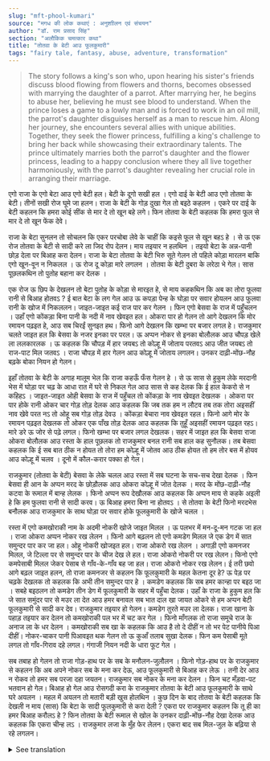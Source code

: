 ```yaml
---
slug: "mft-phool-kumari"
source: "मगध की लोक कथाएं : अनुशाीलन एवं संचयन"
author: "डॉ. राम प्रसाद सिंह"
section: "अलौकिक चमत्‍कार कथा"
title: "तोतवा के बेटी आउ फूलकुमारी"
tags: "fairy tale, fantasy, abuse, adventure, transformation"
---
```

<blockquote>
The story follows a king's son who, upon hearing his sister's friends discuss blood flowing from flowers and thorns, becomes obsessed with marrying the daughter of a parrot. After marrying her, he begins to abuse her, believing he must see blood to understand. When the prince loses a game to a lowly man and is forced to work in an oil mill, the parrot's daughter disguises herself as a man to rescue him. Along her journey, she encounters several allies with unique abilities. Together, they seek the flower princess, fulfilling a king's challenge to bring her back while showcasing their extraordinary talents. The prince ultimately marries both the parrot's daughter and the flower princess, leading to a happy conclusion where they all live together harmoniously, with the parrot's daughter revealing her crucial role in arranging their marriage.
</blockquote>

एगो राजा के एगो बेटा आउ एगो बेटी हल। बेटी के दूगो सखी हल । एगो दाई के बेटी आउ एगो तोतवा के बेटी। तीनों सखी रोज घूमे जा हलन। राजा के बेटी के गोड़ दुखा गेल तो बइठे कहलन । एकरे पर दाई के बेटी कहलन कि हमरा कोई सींक से मार दे तो खून बहे लगे। फिन तोतवा के बेटी कहलक कि हमरा फूल से मार दे तो खून फेंक देवे। 

राजा के बेटा सुनलन तो सोचलन कि एकर परचोबा लेवे के चाहीं कि कइसे फूल से खून बहऽ हे । से ऊ एक रोज तोतवा के बेटी से सादी करे ला जिद रोप देलन। माय तइयार न हलथिन । तइयो बेटा के अन्न-पानी छोड़ देला पर बिआह करा देलन। राजा के बेटा तोतवा के बेटी भिरु सूते गेलन तो पहिले कोड़ा मारलन बाकि एगो खून-वून न निकलल । ऊ रोज दू कोड़ा मारे लगलन । तोतवा के बेटी दुबरा के लरेठा भे गेल। सास पूछलकथिन तो पुतोह बहाना कर देलक । 

एक रोज ऊ छिप के देखलन तो बेटा पुतोह के कोड़ा से मारइत हे, से माय कहकथिन कि अब का तोरा फूलवा रानी से बिआह होतवऽ ? ई बात बेटा के लग गेल आउ ऊ कपड़ा पेन्ह के घोड़ा पर सवार होयलन आउ फुलवा रानी के खोज में निकललन। 
जाइत-जाइत कई राज पार कर गेलन । फिन एगो बेसवा के राज में पहुँचलन । उहाँ एगो कोंकड़ा बिना पानी के नदी में नाव खेवइत हल। ओकरा पार हो गेलन तो आगे देखलन कि मोर रमायन पढ़इत हे, आउ सब चिरईं सुनइत हथ। फिनो आगे देखलन कि खम्भा पर बजार लगल हे। राजकुमार चलते जाइत हल कि बेसवा के नजर इनका पर परल। ऊ अप्पन नोकर से इनका बोलौलक आउ चौपड़ खेले ला ललकारलक । ऊ कहलक कि चौपड़ में हार जयबऽ तो कोल्हू में जोताय परतवऽ आउ जीत जयबऽ तो राज-पाट मिल जतवऽ । राजा चौपड़ में हार गेलन आउ कोल्हू में जोताय लगलन। उनकर दाढ़ी-मोंछ-नौह बढ़के बोका नियन हो गेलन। 

इहाँ तोतवा के बेटी के अगाह मालूम भेल कि राजा कहऊँ फँस गेलन हे । से ऊ सास से हुकुम लेके मरदानी भेस में घोड़ा पर चढ़ के आधा रात में घरे से निकल गेल आउ सास से कह देलक कि ई हाल केकरो से न कहिहऽ । जाइत-जाइत ओही बेसवा के राज में पहुँचल तो कोंकड़ा के नाव खेवइत देखलक । ओकरा पर पार होके रानी ओकर चार गोड़ तोड़ देलक आउ कहलक कि जब तक हम न लौटव तब तक तोरा अइसहीं नाव खेवे परत नऽ तो ओहू सब गोड़ तोड़ देवउ । कोंकड़ा बेचारा नाव खेवइत रहल। फिनो आगे मोर के रमायन पढ़इत देखलक तो ओकर एक पाँख तोड़ देलक आउ कहलक कि तुहूँ अइसहीं रमायन पढ़इत रहऽ। मारे डरे ऊ जोर से पढे़ लगल। फिनो खम्भा पर बजार लगल देखलक। सहर में जाइत हल कि बेसवा राजा ओकरा बोलौलक आउ रस्ता के हाल पूछलक तो राजकुमार बनल रानी सब हाल कह सुनौलक। तब बेसवा कहलक कि ई सब बात ठीक न होयत तो तोरा हम कोल्हू में जोतव आउ ठीक होयत तो हम तोर बस में होयव आउ कोल्हू में चलव । दूनो में कौल-करार पक्का हो गेल। 

राजकुमार (तोतवा के बेटी) बेसवा के लेके चलल आउ रस्ता में सब घटना के सच-सच देखा देलक । फिन बेसवा ही आन के अप्पन मरद के छोड़ौलक आउ ओकरा कोल्हू में जोत देलक । मरद के मोंछ-दाढ़ी-नौह कटवा के रूमाल में बान्ह लेलक । फिनो अप्पन रूप देखौलक आउ कहलक कि अप्पन माय से कहके अइली हे कि हम फुलवा रानी से सादी करव। ऊ बिआह हमरा बिना ना होतवऽ । से तोतवा के बेटी फिनो मरदभेस बनौलक आउ राजकुमार के साथ घोड़ा पर सवार होके फूलकुमारी के खोजे चलल । 

रस्ता में एगो कमखोराकी नाम के अदमी नोकरी खोजे जाइत मिलल । ऊ पलभर में मन-दू-मन गटक जा हल । राजा ओकरा अप्पन नोकर रख लेलन । फिनो आगे बढ़लन तो एगो कमडेग मिलल जे एक डेग में सात समुन्दर पार कर जा हल। ओहू नोकरी खोजइत हल। राजा ओकरो रख लेलन । अगाड़ी एगो कमनजर मिलल, जे टिल्ला पर से समुन्दर पार के चीज देख ले हल। राजा ओकरो नोकरी पर रख लेलन। फिनो एगो कमपेसाबी मिलल जेकर पेसाब से गाँव-के-गाँव बह जा हल। राजा ओकरो नोकर रख लेलन। ई तरी छवो आगे बढ़ल जाइत हलन, तो राजा कमनजर से कहलन कि फूलकुमारी के महल केतना दूर हे? ऊ पेड़ पर चढ़के देखलक तो कहलक कि अभी तीन समुन्दर पार हे । कमडेग कहलक कि सब हमर कान्हा पर बइठ जा । सबहे बइठलन तो कमडेग तीन डेग में फूलकुमारी के सहर में पहुँचा देलक। उहाँ के राजा के हुकुम हल कि जे सात समुंदर पार से मउर ला देत आउ हमर बनावल सब भात दाल खा जायत ओकरे से हम अप्पन बेटी फूलकुमारी से सादी कर देव। राजकुमार तइयार हो गेलन। कमडेग तुरते मउर ला देलक। राजा खाना के पहाड़ तइयार कर देलन तो कमखोराकी पल भर में चट कर गेल । फिनो माँगलक तो राजा समूचे राज के अनाज ला के धर देलन । कमखोराकी सब खा के कहलक कि आउ है तो दे दीहीं न तो भर पेट पानीये पिआ दीहीं। नोकर-चाकर पानी पिआवइत थक गेलन तो ऊ कुआँ तलाब सुखा देलक। फिन कम पेसाबी मूते लगल तो गाँव-गिराव दहे लगल। गंगाजी नियन नदी के धारा फूट गेल । 

सब तबाह हो गेलन तो राजा गोड़-हाथ पर के सब के मनौलन-जुलौलन । फिनो गोड़-हाथ पर के राजकुमार से कहलन कि अब अपने नोकर सब के मना कर देऊ, आउ फूलकुमारी से बिआह कर लेऊ । तनी देर आउ न रोकव तो हमर सब परजा दहा जयतन। राजकुमार सब नोकर के मना कर देलन । फिन चट मँड़वा-पट भतवान हो गेल। बिआह हो गेल आउ रोसगदी करा के राजकुमार तोतवा के बेटी आउ फूलकुमारी के साथे घरे अयलन । महल में अयलन तो मतारी बड़ी खुस होलथिन । कुछ दिन के बाद तोतवा के बेटी कहलक कि देखली न माय (सास) कि बेटा के सादी फूलकुमारी से करा देली ? एकरा पर राजकुमार कहलन कि तू ही का हमर बिआह करौलऽ हे ? फिन तोतवा के बेटी रूमाल से खोल के उनकर दाढ़ी-मोंछ-नौह देखा देलक आउ कहलक कि एकरा चीन्ह लऽ । राजकुमार लजा के मुँह फेर लेलन। एकरा बाद सब मिल-जुल के बढ़िया से रहे लगलन। 


<details>
<summary>See translation</summary>

Once upon a time, there was a king who had a son and a daughter. The daughter had two friends: one was the daughter of a maid, and the other was the daughter of a parrot. The three friends would go out together every day. One day, the king's daughter complained that her legs were hurting, so she sat down. The maid's daughter then said, "If someone hit me with a thorn, blood would flow." Then the parrot's daughter said, "If someone hit me with a flower, blood would spill."

When the king's son heard this, he thought he should investigate how blood can flow from a flower. So, one day, he insisted on marrying the parrot's daughter. The mother was not ready, but she eventually agreed and held the wedding after the son stopped eating. When the king's son went to bed with the parrot's daughter, he first hit her with a stick, but no blood came out. He continued to hit her daily. The parrot's daughter became weak from the blows. When the mother-in-law asked about it, the daughter-in-law made excuses.

One day, the mother-in-law secretly observed the son beating the daughter-in-law with a stick. She asked, "Now, will you marry the flower princess?" This bothered the son, and he dressed up, mounted his horse, and set out in search of the flower princess.

On his journey, he crossed several kingdoms. Then, he reached a land ruled by a basewa (a lowly person). There, he saw a man rowing a boat across a river without any water. After crossing, he noticed that a peacock was reciting the Ramayana while all the birds listened. Then he saw that a trading market had been set up near a pillar. While the prince was walking by, the basewa spotted him. He called his servants and challenged him to a game of chaupar (a traditional board game). He said, "If you lose, you will be made to plow in the oil mill, and if you win, you will gain the kingdom." The king lost the game and was sent to plow the oil mill. His beard, mustache, and hair grew long, and he became like a fool.

Here, the parrot's daughter realized that the king was trapped somewhere. So, she took permission from her mother-in-law, disguised herself as a man, mounted her horse, and set out at midnight, instructing her mother-in-law not to tell anyone about this. Upon reaching that basewa’s kingdom, she saw the man rowing the boat. After crossing over, the queen broke all four of his legs and said, "Until I return, you will continue to row the boat; otherwise, I will break your legs too." The poor man continued to row the boat. Then she noticed the peacock reading the Ramayana and broke one of its wings, saying, "You continue to read the Ramayana like this." Out of fear, it started reading loudly. 

She then noticed the market that had been set up at the pillar. As they were entering the city, the basewa called her and inquired about the situation on the way. The disguised prince shared the entire story. The basewa then stated that unless all this was resolved, he would make her plow in the oil mill, but if it was resolved, she would be in his hands and he would manage the oil mill. They both agreed on these terms.

The prince (parrot's daughter) took the basewa along and revealed all the events on their way. Then, the basewa released his man and made him plow the oil mill. He cut off the man’s mustache, beard, and hair and tied them in a cloth. When he saw himself, he said he had come to inform his mother that he would marry the flower princess. He stated, "This wedding will not occur without me." So the parrot's daughter disguised herself again and rode out with the prince to search for the flower princess.

On the way, they met a man named Kamkhoraki, who was searching for a job. He would gulps down two handfuls of food in one go. The king hired him as his servant. Continuing on, they encountered a Kamdega (a man capable of great feats) who could cross seven seas in one step. He too was in search of a job, and the king hired him as well. Then they found a Kamnazar (a man with a keen eye) who could see things from a hilltop across the oceans. The king hired him too. Next, they met a Kamesabi, who could urinate in a way that would flood the entire village. The king hired him too. 

As they moved forward, the king asked the Kamnazar how far the flower princess's palace was. Climbing a tree, he said, "It's just three seas away." The Kamdega said, "Everyone sit on my shoulders." Once everyone was seated, the Kamdega took them to the city of the flower princess in three strides. The king had commanded that whoever could bring the flower princess from beyond seven seas and make her enjoy the food he prepared would be allowed to marry his daughter, the flower princess. The prince was ready. The Kamdega immediately performed the task. The king prepared mountains of food, which Kamkhoraki finished in a moment. When he asked for more, the king brought grains from the entire kingdom. Kamkhoraki gobbled it all and said, "If there's more, give it; otherwise, I'll drink to my fill." The servants, exhausted from bringing water, saw him drain a whole well. 

Seeing all this devastation, the king pleaded with all to come to him. Then he advised the prince to now convince his servants and marry the flower princess. "If you delay any longer, all my subjects will perish," he said. The prince managed to convince all the servants. Then a grand wedding celebration took place. The wedding was held, and after the auspicious rituals, the prince returned home with the parrot's daughter and the flower princess. When they arrived at the palace, the queen was very happy. A few days later, the parrot's daughter said, "Did you see, mother (mother-in-law), that I arranged my son's marriage with the flower princess?" To which the prince replied, "Did you really arrange my marriage?" Then the parrot's daughter revealed his beard, mustache, and hair, saying, "Recognize this." The prince turned shy and looked away. After this, they all lived together happily.
</details>